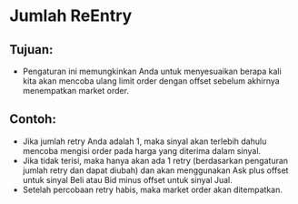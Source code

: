 # **Jumlah ReEntry**

## Tujuan:

- Pengaturan ini memungkinkan Anda untuk menyesuaikan berapa kali kita akan mencoba ulang limit order dengan offset sebelum akhirnya menempatkan market order.

## Contoh:

- Jika jumlah retry Anda adalah 1, maka sinyal akan terlebih dahulu mencoba mengisi order pada harga yang diterima dalam sinyal.
- Jika tidak terisi, maka hanya akan ada 1 retry (berdasarkan pengaturan jumlah retry dan dapat diubah) dan akan menggunakan Ask plus offset untuk sinyal Beli atau Bid minus offset untuk sinyal Jual.
- Setelah percobaan retry habis, maka market order akan ditempatkan.
